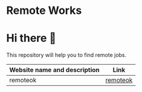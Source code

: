 # Remote Works

# Hi there 👋

<p>This repository will help you to find remote jobs.</p>

| Website name and description | Link                              |
| ---------------------------- | --------------------------------- |
| remoteok                     | [remoteok](https://remoteok.com/) |

